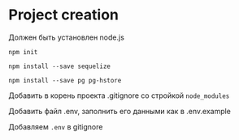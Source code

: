 # Project creation

Должен быть установлен node.js

`npm init`

`npm install --save sequelize`

`npm install --save pg pg-hstore`

Добавить в корень проекта .gitignore со стройкой `node_modules`

Добавить файл .env, заполнить его данными как в .env.example

Добавляем `.env` в gitignore
